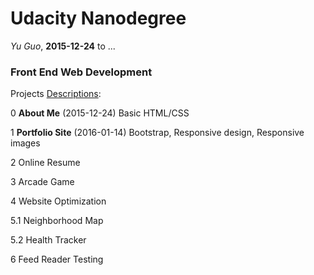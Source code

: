 # Udacity Nanodegree
_Yu Guo_, **2015-12-24** to ...

### Front End Web Development

Projects [Descriptions](https://www.udacity.com/course/front-end-web-developer-nanodegree--nd001):

0 **About Me** (2015-12-24) Basic HTML/CSS

1 **Portfolio Site** (2016-01-14) Bootstrap, Responsive design, Responsive images

2 Online Resume

3 Arcade Game

4 Website Optimization

5.1 Neighborhood Map

5.2 Health Tracker

6 Feed Reader Testing